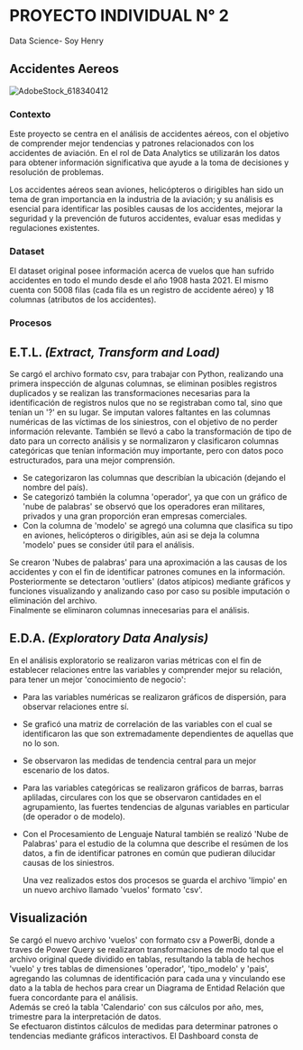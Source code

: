 # PROYECTO INDIVIDUAL N° 2
Data Science- Soy Henry

## Accidentes Aereos

![AdobeStock_618340412](https://github.com/ACGomezW/PI_2_DataAnalysis/assets/135540204/6ab1898d-6f21-4d1b-81b9-08ff4d37441a)


### Contexto

Este proyecto se centra en el análisis de accidentes aéreos, con el objetivo de comprender mejor tendencias y patrones relacionados con los accidentes de aviación. 
En el rol de Data Analytics se utilizarán los datos para obtener información significativa que ayude a la toma de decisiones y resolución de problemas.

Los accidentes aéreos sean aviones, helicópteros o dirigibles han sido un tema de gran importancia en la industria de la aviación; y su análisis es esencial para identificar las posibles causas de los accidentes, mejorar la seguridad y la prevención de futuros accidentes, evaluar esas medidas y regulaciones existentes.

### Dataset

El dataset original posee información acerca de vuelos que han sufrido accidentes en todo el mundo desde el año 1908 hasta 2021. El mismo cuenta con 5008 filas (cada fila es un registro de accidente aéreo) y 18 columnas (atributos de los accidentes).

### Procesos

## **E.T.L.** *(Extract, Transform and Load)*

  Se cargó el archivo formato csv, para trabajar con Python, realizando una primera inspección de algunas columnas, se eliminan posibles registros duplicados y se realizan las transformaciones necesarias para la identificación de registros nulos que no se registraban como tal, sino que tenían un '?' en su lugar. Se imputan valores faltantes en las columnas numéricas de las víctimas de los siniestros, con el objetivo de no perder información relevante. 
  También se llevó a cabo la transformación de tipo de dato para un correcto análisis y se normalizaron y clasificaron columnas categóricas que tenían información muy importante, pero con datos poco estructurados, para una mejor comprensión.  
  * Se categorizaron las columnas que describían la ubicación (dejando el nombre del país).
  * Se categorizó también la columna 'operador', ya que con un gráfico de 'nube de palabras' se observó que los operadores eran militares, privados y una gran proporción eran empresas comerciales.
  * Con la columna de 'modelo' se agregó una columna que clasifica su tipo en aviones, helicópteros o dirigibles, aún asi se deja la columna 'modelo' pues se consider útil para el análisis.
  
  Se crearon 'Nubes de palabras' para una aproximación a las causas de los accidentes y con el fin de identificar patrones comunes en la información.  
  Posteriormente se detectaron 'outliers' (datos atípicos) mediante gráficos y funciones visualizando y analizando caso por caso su posible imputación o eliminación del archivo.  
  Finalmente se eliminaron columnas innecesarias para el análisis.

## **E.D.A.** *(Exploratory Data Analysis)*

En el análisis exploratorio se realizaron varias métricas con el fin de establecer relaciones entre las variables y comprender mejor su relación, para tener un mejor 'conocimiento de negocio':
* Para las variables numéricas se realizaron gráficos de dispersión, para observar relaciones entre sí.
* Se graficó una matriz de correlación de las variables con el cual se identificaron las que son extremadamente dependientes de aquellas que no lo son.
* Se observaron las medidas de tendencia central para un mejor escenario de los datos.

* Para las variables categóricas se realizaron gráficos de barras, barras apliladas, circulares con los que se observaron cantidades en el agrupamiento, las fuertes tendencias de algunas variables en particular (de operador o de modelo).
* Con el Procesamiento de Lenguaje Natural también se realizó 'Nube de Palabras' para el estudio de la columna que describe el resúmen de los datos, a fin de identificar patrones en común que pudieran dilucidar causas de los siniestros.

  Una vez realizados estos dos procesos se guarda el archivo 'limpio' en un nuevo archivo llamado 'vuelos' formato 'csv'.

## **Visualización**

  Se cargó el nuevo archivo 'vuelos' con formato csv a PowerBi, donde a traves de Power Query se realizaron transformaciones de modo tal que el archivo original quede dividido en tablas, resultando la tabla de hechos 'vuelo' y tres tablas de dimensiones 'operador', 'tipo_modelo' y 'pais', agregando las columnas de identificación para cada una y vinculando ese dato a la tabla de hechos para crear un Diagrama de Entidad Relación que fuera concordante para el análisis.  
  Además se creó la tabla 'Calendario' con sus cálculos por año, mes, trimestre para la interpretación de datos.  
  Se efectuaron distintos cálculos de medidas para determinar patrones o tendencias mediante gráficos interactivos. 
  El Dashboard consta de 

